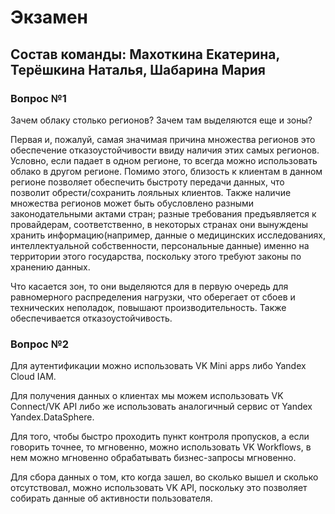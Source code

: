 # Экзамен
## Состав команды: Махоткина Екатерина, Терёшкина Наталья, Шабарина Мария

### Вопрос №1

Зачем облаку столько регионов? Зачем там выделяются еще и зоны?

Первая и, пожалуй, самая значимая причина множества регионов это обеспечение отказоустойчивости ввиду наличия этих самых регионов. Условно, если падает в одном регионе, то всегда можно использовать облако в другом регионе. Помимо этого, близость к клиентам в данном регионе позволяет обеспечить быстроту передачи данных, что позволит обрести/сохранить лояльных клиентов. Также наличие множества регионов может быть обусловлено разными законодательными актами стран; разные требования предъявляется к провайдерам, соответственно, в некоторых странах они вынуждены хранить информацию(например, данные о медицинских исследованиях, интеллектуальной собственности, персональные данные) именно на территории этого государства, поскольку этого требуют законы по хранению данных.

Что касается зон, то они выделяются для в первую очередь для равномерного распределения нагрузки, что оберегает от сбоев и технических неполадок, повышают производительность. Также обеспечивается отказоустойчивость.

### Вопрос №2

Для аутентификации можно использовать VK Mini apps либо Yandex Cloud IAM.

Для получения данных о клиентах мы можем использовать VK Connect/VK API либо же использовать аналогичный сервис от Yandex Yandex.DataSphere.

Для того, чтобы быстро проходить пункт контроля пропусков, а если говорить точнее, то мгновенно, можно использовать VK Workflows, в нем можно мгновенно обрабатывать бизнес-запросы мгновенно.

Для сбора данных о том, кто когда зашел, во сколько вышел и сколько отсутствовал, можно использовать VK API, поскольку это позволяет собирать данные об активности пользователя.

